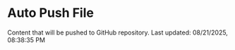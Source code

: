 # Auto Push File

Content that will be pushed to GitHub repository.
Last updated: 08/21/2025, 08:38:35 PM